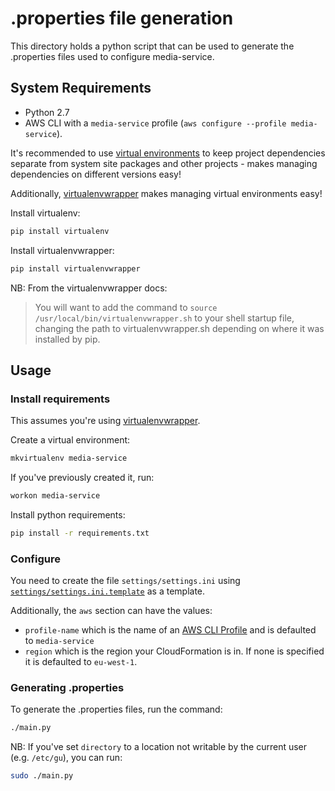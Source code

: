 # .properties file generation

This directory holds a python script that can be used to generate the .properties files used to configure media-service.

## System Requirements

  * Python 2.7
  * AWS CLI with a `media-service` profile (`aws configure --profile media-service`).

It's recommended to use [virtual environments](http://docs.python-guide.org/en/latest/dev/virtualenvs/) to keep project dependencies separate from system site packages and other
projects - makes managing dependencies on different versions easy!

Additionally, [virtualenvwrapper](https://virtualenvwrapper.readthedocs.org/en/latest/) makes managing virtual environments easy!

Install virtualenv:

```sh
pip install virtualenv
```

Install virtualenvwrapper:

```sh
pip install virtualenvwrapper
```

NB: From the virtualenvwrapper docs:

> You will want to add the command to `source /usr/local/bin/virtualenvwrapper.sh` to your shell startup file, changing the path to virtualenvwrapper.sh depending on where it was installed by pip.

## Usage

### Install requirements

This assumes you're using [virtualenvwrapper](https://virtualenvwrapper.readthedocs.org/en/latest/).

Create a virtual environment:

```sh
mkvirtualenv media-service
```

If you've previously created it, run:

```sh
workon media-service
```

Install python requirements:

```sh
pip install -r requirements.txt
```

### Configure

You need to create the file `settings/settings.ini` using [`settings/settings.ini.template`](./settings/settings.ini.template) as a template.

Additionally, the `aws` section can have the values:
 * `profile-name` which is the name of an [AWS CLI Profile](http://docs.aws.amazon.com/cli/latest/userguide/cli-chap-getting-started.html) and is defaulted to `media-service`
 * `region` which is the region your CloudFormation is in. If none is specified it is defaulted to `eu-west-1`.


### Generating .properties
To generate the .properties files, run the command:

```sh
./main.py
```

NB: If you've set `directory` to a location not writable by the current user (e.g. `/etc/gu`),
you can run:

```sh
sudo ./main.py
```

